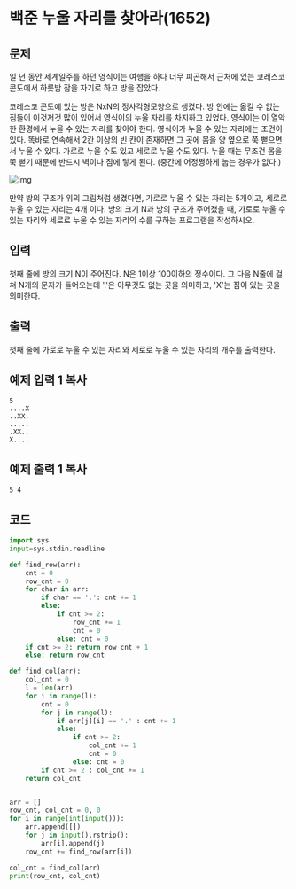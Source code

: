 # 백준 누울 자리를 찾아라(1652)

## 문제

일 년 동안 세계일주를 하던 영식이는 여행을 하다 너무 피곤해서 근처에 있는 코레스코 콘도에서 하룻밤 잠을 자기로 하고 방을 잡았다.

코레스코 콘도에 있는 방은 NxN의 정사각형모양으로 생겼다. 방 안에는 옮길 수 없는 짐들이 이것저것 많이 있어서 영식이의 누울 자리를 차지하고 있었다. 영식이는 이 열악한 환경에서 누울 수 있는 자리를 찾아야 한다. 영식이가 누울 수 있는 자리에는 조건이 있다. 똑바로 연속해서 2칸 이상의 빈 칸이 존재하면 그 곳에 몸을 양 옆으로 쭉 뻗으면서 누울 수 있다. 가로로 누울 수도 있고 세로로 누울 수도 있다. 누울 때는 무조건 몸을 쭉 뻗기 때문에 반드시 벽이나 짐에 닿게 된다. (중간에 어정쩡하게 눕는 경우가 없다.)

![img](https://www.acmicpc.net/JudgeOnline/upload/201005/map.PNG)

만약 방의 구조가 위의 그림처럼 생겼다면, 가로로 누울 수 있는 자리는 5개이고, 세로로 누울 수 있는 자리는 4개 이다. 방의 크기 N과 방의 구조가 주어졌을 때, 가로로 누울 수 있는 자리와 세로로 누울 수 있는 자리의 수를 구하는 프로그램을 작성하시오.

## 입력

첫째 줄에 방의 크기 N이 주어진다. N은 1이상 100이하의 정수이다. 그 다음 N줄에 걸쳐 N개의 문자가 들어오는데 '.'은 아무것도 없는 곳을 의미하고, 'X'는 짐이 있는 곳을 의미한다.

## 출력

첫째 줄에 가로로 누울 수 있는 자리와 세로로 누울 수 있는 자리의 개수를 출력한다.

## 예제 입력 1 복사

```
5
....X
..XX.
.....
.XX..
X....
```

## 예제 출력 1 복사

```
5 4
```



## 코드

```python
import sys
input=sys.stdin.readline

def find_row(arr):
    cnt = 0
    row_cnt = 0
    for char in arr:
        if char == '.': cnt += 1
        else:
            if cnt >= 2:
                row_cnt += 1
                cnt = 0
            else: cnt = 0
    if cnt >= 2: return row_cnt + 1
    else: return row_cnt

def find_col(arr):
    col_cnt = 0
    l = len(arr)
    for i in range(l):
        cnt = 0
        for j in range(l):
            if arr[j][i] == '.' : cnt += 1
            else:
                if cnt >= 2:
                    col_cnt += 1
                    cnt = 0
                else: cnt = 0
        if cnt >= 2 : col_cnt += 1
    return col_cnt


arr = []
row_cnt, col_cnt = 0, 0
for i in range(int(input())):
    arr.append([])
    for j in input().rstrip():
        arr[i].append(j)
    row_cnt += find_row(arr[i])

col_cnt = find_col(arr)
print(row_cnt, col_cnt)
```

